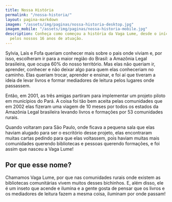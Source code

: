 ```yaml
---
title: Nossa História
permalink: "/nossa-historia/"
layout: pagina-markdown
imagem: "/assets/img/paginas/nossa-historia-desktop.jpg"
imagem_mobile: "/assets/img/paginas/nossa-historia-mobile.jpg"
description: Conheça como começou a história da Vaga Lume, desde o início, passando
  pelos nossos 16 anos de atuação.
---
```


Sylvia, Laís e Fofa queriam conhecer mais sobre o pais onde viviam e, por isso,
escolheram ir para a maior região do Brasil: a Amazônia Legal brasileira, que
ocupa 60% do nosso território. Mas elas não queriam ir, aprender, conhecer e não
deixar algo para quem elas conheceriam no caminho. Elas queriam trocar, aprender
e ensinar, e foi aí que tiveram a ideia de levar livros e formar mediadores de
leitura pelos lugares onde passassem.

Então, em 2001, as três amigas partiram para implementar um projeto piloto em
municípios do Pará. A coisa foi tão bem aceita pelas comunidades que em 2002
elas fizeram uma viagem de 10 meses por todos os estados da Amazônia Legal
brasileira levando livros e formações por 53 comunidades rurais.

Quando voltaram para São Paulo, onde ficava a pequena sala que elas haviam
alugado para ser o escritório desse projeto, elas encontraram muitas cartas
pedindo para que elas voltassem, pois haviam muitas mais comunidades querendo
bibliotecas e pessoas querendo formações, e foi assim que nasceu a Vaga Lume!

## Por que esse nome?

Chamamos Vaga Lume, por que nas comunidades rurais onde existem as bibliotecas
comunitárias vivem muitos desses bichinhos. E, além disso, ele é um inseto que
acende e ilumina e a gente gosta de pensar que os livros e os mediadores de
leitura fazem a mesma coisa, iluminam por onde passam!
